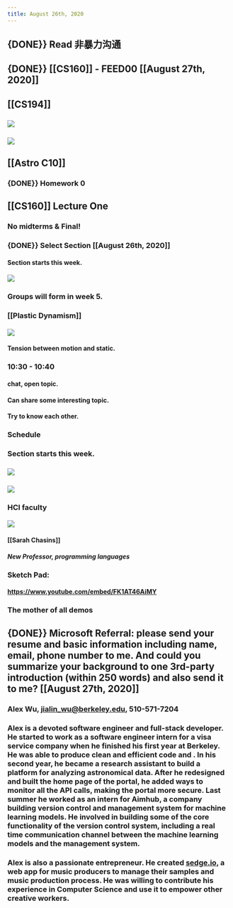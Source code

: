 ```yaml
---
title: August 26th, 2020
---
```


## {DONE}} Read 非暴力沟通

## {DONE}} [[CS160]] - FEED00 [[August 27th, 2020]]

## [[CS194]]
### ![](https://firebasestorage.googleapis.com/v0/b/firescript-577a2.appspot.com/o/imgs%2Fapp%2Fjialin-wu-roam%2Ff-oaWPwgUW.png?alt=media&token=e41cb1b4-45f3-4928-bb84-b1b4ab652fed)

### ![](https://firebasestorage.googleapis.com/v0/b/firescript-577a2.appspot.com/o/imgs%2Fapp%2Fjialin-wu-roam%2Fdz70-PWjmq.png?alt=media&token=5d77958b-c2ef-43c6-aec1-b24fa0ea06ba)

## [[Astro C10]]
### {DONE}} Homework 0 

## [[CS160]] Lecture One
### No midterms & Final!

### {DONE}} Select Section [[August 26th, 2020]]
#### Section starts this week.

#### ![](https://firebasestorage.googleapis.com/v0/b/firescript-577a2.appspot.com/o/imgs%2Fapp%2Fjialin-wu-roam%2FQ9qV8TCwD-.png?alt=media&token=0bd5c64b-f14a-497e-aebe-53f6f42a7fdc)

### Groups will form in week 5.

### [[Plastic Dynamism]]
#### ![](https://firebasestorage.googleapis.com/v0/b/firescript-577a2.appspot.com/o/imgs%2Fapp%2Fjialin-wu-roam%2F3QlHECuhB0.png?alt=media&token=0cfe78f8-afd0-441a-9e95-4b4e3f15c4ac)

#### Tension between motion and static.

### 10:30 - 10:40
#### chat, open topic.

#### Can share some interesting topic.

#### Try to know each other.

### Schedule

### Section starts this week.

### ![](https://firebasestorage.googleapis.com/v0/b/firescript-577a2.appspot.com/o/imgs%2Fapp%2Fjialin-wu-roam%2FUy0FrloM3X.png?alt=media&token=b921b537-0b9f-427c-a313-9277fc7fa834)

### ![](https://firebasestorage.googleapis.com/v0/b/firescript-577a2.appspot.com/o/imgs%2Fapp%2Fjialin-wu-roam%2FE-aQT2-QZf.png?alt=media&token=3dab6660-6dc0-492b-8150-f3bbb99431a6)

### HCI faculty
#### ![](https://firebasestorage.googleapis.com/v0/b/firescript-577a2.appspot.com/o/imgs%2Fapp%2Fjialin-wu-roam%2FT-iNTurSRo.png?alt=media&token=6a234e9f-9727-44cf-82dd-ba1ede544c7f)

#### [[Sarah Chasins]]
##### New Professor, programming languages

### Sketch Pad:
#### https://www.youtube.com/embed/FK1AT46AiMY

### The mother of all demos

## {DONE}} Microsoft Referral: please send your resume and basic information including name, email, phone number to me. And could you summarize your background to one 3rd-party introduction (within 250 words) and also send it to me? [[August 27th, 2020]]
### Alex Wu, jialin_wu@berkeley.edu, 510-571-7204

### Alex is a devoted software engineer and full-stack developer. He started to work as a software engineer intern for a visa service company when he finished his first year at Berkeley. He was able to produce clean and efficient code and . In his second year, he became a research assistant to build a platform for analyzing astronomical data. After he redesigned and built the home page of the portal, he added ways to monitor all the API calls, making the portal more secure. Last summer he worked as an intern for Aimhub, a company building version control and management system for machine learning models. He involved in building some of the core functionality of the version control system, including a real time communication channel between the machine learning models and the management system.

### Alex is also a passionate entrepreneur. He created [sedge.io](http://sedge.io), a web app for music producers to manage their samples and music production process. He was willing to contribute his experience in Computer Science and use it to empower other creative workers.
